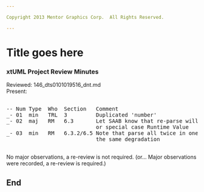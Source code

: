 ```yaml
---

Copyright 2013 Mentor Graphics Corp.  All Rights Reserved.

---
```


# Title goes here
### xtUML Project Review Minutes

Reviewed: 146_dts0101019516_dnt.md  
Present:  

<pre>

-- Num Type  Who  Section   Comment
_- 01  min   TRL  3         Duplicated 'number'
_- 02  maj   RM   6.3       Let SAAB know that re-parse will have a degradation
                            or special case Runtime Value
_- 03  min   RM   6.3.2/6.5 Note that parse all twice in one session will have
                            the same degradation
                                            
</pre>
   
No major observations, a re-review is not required.
(or... Major observations were recorded, a re-review is required.)


End
---
